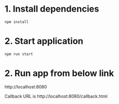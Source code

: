 # 1. Install dependencies
```npm install```


# 2. Start application

```npm run start```

# 2. Run app from below link
http://localhost:8080

Callback URL is http://localhost:8080/callback.html
